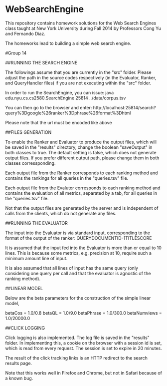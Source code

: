 WebSearchEngine
===============

This repository contains homework solutions for the Web Search Engines class taught at New York University during Fall 2014 by Professors Cong Yu and Fernando Diaz.

The homeworks lead to building a simple web search engine.

#Group 14

##RUNNING THE SEARCH ENGINE

The followings assume that you are currently in the "src" folder. Please adjust the path in the source codes respectively (in the Evaluator, Ranker, and QueryHandler files) if you are not executing within the "src" folder.

In order to run the SearchEngine, you can issue:
java edu.nyu.cs.cs2580.SearchEngine 25814 ../data/corpus.tsv  

You can then go to the browser and enter:
http://localhost:25814/search?query%3Dgoogle%26ranker%3Dphrase%26format%3Dhtml

Please note that the url must be encoded like above


##FILES GENERATION

To enable the Ranker and Evaluator to produce the output files, which will be saved in the "results" directory, change the boolean "saveOutput" in both classes to true. The default setting is false, which does not generate output files. If you prefer different output path, please change them in both classes corressponding.

Each output file from the Ranker corresponds to each ranking method and contains the rankings for all queries in the "queries.tsv" file.

Each output file from the Evalutor corresponds to each ranking method and contains the evaluation of all metrics, separated by a tab, for all queries in the "queries.tsv" file.

Not that the output files are generated by the server and is independent of calls from the clients, which do not generate any files.


##RUNNING THE EVALUATOR

The input into the Evaluator is via standard input, corresponding to the format of the output of the ranker: QUERY<TAB>DOCUMENTID-1<TAB>TITLE<TAB>SCORE

It is assumed that the input fed into the Evaluator is more than or equal to 10 lines. This is because some metrics, e.g, precision at 10, require such a minimum amount line of input.

It is also assumed that all lines of input has the same query (only considering one query per call and that the evaluator is agnostic of the ranking method).


##LINEAR MODEL

Below are the beta parameters for the construction of the simple linear model,

 betaCos = 1.0/0.8
 betaQL = 1.0/9.0
 betaPhrase = 1.0/300.0
 betaNumviews = 1.0/20000.0


##CLICK LOGGING

Click logging is also implemented. The log file is saved in the "results" folder. In implementing this, a cookie on the browser with a session id is set, which is read from every request. The session is set to expire in 20 minutes.

The result of the click tracking links is an HTTP redirect to the search results page.

Note that this works well in Firefox and Chrome, but not in Safari because of a known bug.